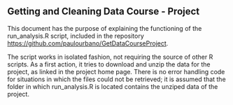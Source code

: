 Getting and Cleaning Data Course - Project
------------------------------------------

This document has the purpose of explaining the functioning of the run_analysis.R script, included in the 
repository https://github.com/paulourbano/GetDataCourseProject.

The script works in isolated fashion, not requiring the source of other R scripts. As a first action, it
tries to download and unzip the data for the project, as linked in the project home page. There is no 
error handling code for situations in which the files could not be retrieved; it is assumed that the 
folder in which run_analysis.R is located contains the unziped data of the project.

